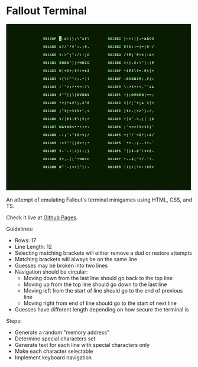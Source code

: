 
# Fallout Terminal

<img src="./example.png" width=500 height=450>

An attempt of emulating Fallout's terminal minigames using HTML, CSS, and TS.

Check it live at [Github Pages](https://yrachid.github.io/fallout-terminal/).

Guidelines:

- Rows: 17
- Line Length: 12
- Selecting matching brackets will either remove a dud or restore attempts
- Matching brackets will always be on the same line
- Guesses may be broken into two lines
- Navigation should be circular:
  - Moving down from the last line should go back to the top line
  - Moving up from the top line should go down to the last line
  - Moving left from the start of line should go to the end of previous line
  - Moving right from end of line should go to the start of next line
- Guesses have different length depending on how secure the terminal is

Steps:

- Generate a random "memory address"
- Determine special characters set
- Generate text for each line with special characters only
- Make each character selectable
- Implement keyboard navigation
